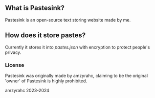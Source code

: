 ## What is Pastesink?
Pastesink is an open-source text storing website made by me.

## How does it store pastes?
Currently it stores it into *pastes.json* with encryption to protect people's privacy.

### License
Pastesink was originally made by amzyrahc, claiming to be the original 'owner' of Pastesink is highly prohibited.

amzyrahc 2023-2024
